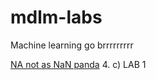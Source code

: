 # mdlm-labs
Machine learning go brrrrrrrrr


[NA not as NaN panda](https://izziswift.com/prevent-pandas-from-interpreting-na-as-nan-in-a-string/) 4. c) LAB 1
